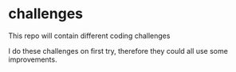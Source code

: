 # challenges
This repo will contain different coding challenges

I do these challenges on first try, therefore they could all use some improvements.
